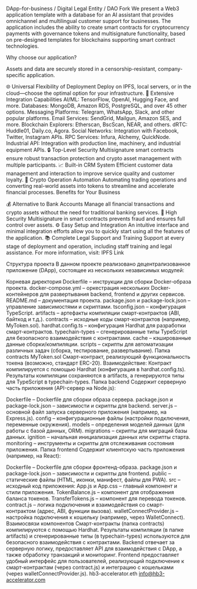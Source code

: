 DApp-for-business / Digital Legal Entity / DAO Fork
We present a Web3 application template with a database for an AI assistant that provides omnichannel and multilingual customer support for businesses. The application includes the ability to create smart contracts for cryptocurrency payments with governance tokens and multisignature functionality, based on pre-designed templates for blockchains supporting smart contract technologies.

Why choose our application?

Assets and data are securely stored in a censorship-resistant, company-specific application.

🌐 Universal Flexibility of Deployment
Deploy on IPFS, local servers, or in the cloud—choose the optimal option for your infrastructure.
🔗 Extensive Integration Capabilities
AI/ML: TensorFlow, OpenAI, Hugging Face, and more.
Databases: MongoDB, Amazon RDS, PostgreSQL, and over 45 other options.
Messaging Platforms: Telegram, WhatsApp, Slack, and other popular platforms.
Email Services: SendGrid, Mailgun, Amazon SES, and more.
Blockchain Explorers: Etherscan, BscScan, NEAR, and others.
dRTC: Huddle01, Daily.co, Agora.
Social Networks: Integration with Facebook, Twitter, Instagram APIs.
RPC Services: Infura, Alchemy, QuickNode.
Industrial API: Integration with production line, machinery, and industrial equipment APIs.
🔒 Top-Level Security
Multisignature smart contracts ensure robust transaction protection and crypto asset management with multiple participants.
📈 Built-in CRM System
Efficient customer data management and interaction to improve service quality and customer loyalty.
🔄 Crypto Operation Automation
Automating trading operations and converting real-world assets into tokens to streamline and accelerate financial processes.
Benefits for Your Business

💰 Alternative to Bank Accounts
Manage all financial transactions and crypto assets without the need for traditional banking services.
🔐 High Security
Multisignature in smart contracts prevents fraud and ensures full control over assets.
⚙️ Easy Setup and Integration
An intuitive interface and minimal integration efforts allow you to quickly start using all the features of the application.
📚 Complete Legal Support and Training
Support at every stage of deployment and operation, including staff training and legal assistance.
For more information, visit: IPFS Link

Структура проекта
В данном проекте реализовано децентрализованное приложение (DApp), состоящее из нескольких независимых модулей:

Корневая директория
Dockerfile – инструкции для сборки Docker-образа проекта.
docker-compose.yml – оркестрация нескольких Docker-контейнеров для развертывания backend, frontend и других сервисов.
README.md – документация проекта.
package.json и package-lock.json – управление зависимостями и скриптами.
tsconfig.json – конфигурация TypeScript.
artifacts – артефакты компиляции смарт-контрактов (ABI, байткод и т.д.).
contracts – исходные коды смарт-контрактов (например, MyToken.sol).
hardhat.config.ts – конфигурация Hardhat для разработки смарт-контрактов.
typechain-types – сгенерированные типы TypeScript для безопасного взаимодействия с контрактами.
cache – кэшированные данные сборки/компиляции.
scripts – скрипты для автоматизации различных задач (сборка, тестирование, развертывание).
Папка contracts
MyToken.sol
Смарт-контракт, реализующий функциональность токена (возможно, стандарт ERC-20).
Взаимодействие:
Контракт компилируется с помощью Hardhat (конфигурация в hardhat.config.ts).
Результаты компиляции сохраняются в artifacts, а генерируются типы для TypeScript в typechain-types.
Папка backend
Содержит серверную часть приложения (API-сервер на Node.js):

Dockerfile – Dockerfile для сборки образа сервера.
package.json и package-lock.json – зависимости и скрипты для backend.
server.js – основной файл запуска серверного приложения (например, на Express.js).
config – конфигурационные файлы (настройки подключения, переменные окружения).
models – определения моделей данных (для работы с базой данных, ORM).
migrations – скрипты для миграций базы данных.
ignition – начальная инициализация данных или скрипты старта.
monitoring – инструменты и скрипты для отслеживания состояния приложения.
Папка frontend
Содержит клиентскую часть приложения (например, на React):

Dockerfile – Dockerfile для сборки фронтенд-образа.
package.json и package-lock.json – зависимости и скрипты для frontend.
public – статические файлы (HTML, иконки, манифест, файлы для PWA).
src – исходный код приложения:
App.js и App.css – главный компонент и стили приложения.
TokenBalance.js – компонент для отображения баланса токенов.
TransferTokens.js – компонент для перевода токенов.
contract.js – логика подключения и взаимодействия со смарт-контрактом (адрес, ABI, функции вызова).
walletConnectProvider.js – настройка подключения к кошельку (например, через WalletConnect).
Взаимосвязи компонентов
Смарт-контракты (папка contracts) компилируются с помощью Hardhat. Результаты компиляции (в папке artifacts) и сгенерированные типы (в typechain-types) используются для безопасного взаимодействия с контрактами.
Backend отвечает за серверную логику, предоставляет API для взаимодействия с DApp, а также обработку транзакций и мониторинг.
Frontend предоставляет удобный интерфейс для пользователей, реализующий подключение к смарт-контрактам (через contract.js) и интеграцию с кошельками (через walletConnectProvider.js).
hb3-accelerator.eth info@hb3-accelerator.com